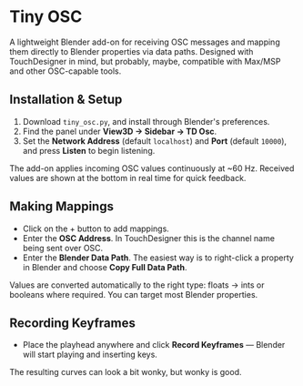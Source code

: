 # Tiny OSC

A lightweight Blender add-on for receiving OSC messages and mapping them directly to Blender properties via data paths. Designed with TouchDesigner in mind, but probably, maybe, compatible with Max/MSP and other OSC-capable tools.

## Installation & Setup
1. Download `tiny_osc.py`, and install through Blender's preferences.
2. Find the panel under **View3D → Sidebar → TD Osc**.
3. Set the **Network Address** (default `localhost`) and **Port** (default `10000`), and press **Listen** to begin listening.

The add-on applies incoming OSC values continuously at ~60 Hz. Received values are shown at the bottom in real time for quick feedback.

## Making Mappings
- Click on the + button to add mappings.
- Enter the **OSC Address**. In TouchDesigner this is the channel name being sent over OSC.
- Enter the **Blender Data Path**. The easiest way is to right-click a property in Blender and choose **Copy Full Data Path**.

Values are converted automatically to the right type: floats → ints or booleans where required. You can target most Blender properties.  

## Recording Keyframes
- Place the playhead anywhere and click **Record Keyframes** — Blender will start playing and inserting keys.

The resulting curves can look a bit wonky, but wonky is good.
